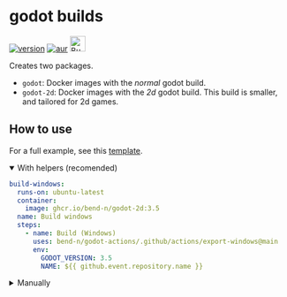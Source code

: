 # godot builds

[![version](https://img.shields.io/badge/3.5,%203.x-blue?logo=godot-engine&logoColor=white&label=godot&style=for-the-badge)](https://godotengine.org)
[![aur](https://img.shields.io/aur/version/godot2d?color=informative&logo=archlinux&logoColor=white&style=for-the-badge)](https://aur.archlinux.org/packages/godot2d "Aur package")
<a href='https://ko-fi.com/bendn' title='Buy me a coffee' target='_blank'><img height='28' src='https://ko-fi.com/img/githubbutton_sm.svg' alt='Buy me a coffee'> </a>

Creates two packages.

- `godot`: Docker images with the _normal_ godot build.
- `godot-2d`: Docker images with the _2d_ godot build.
  This build is smaller, and tailored for 2d games.

## How to use

For a full example, see this [template](https://github.com/bend-n/godot-template/blob/3d79cf6cc3e25317763ad4100e2a8692b0c2644e/.github/workflows/export.yml).

<details open>
<summary>With helpers (recomended)</summary>

```yaml
build-windows:
  runs-on: ubuntu-latest
  container:
    image: ghcr.io/bend-n/godot-2d:3.5
  name: Build windows
  steps:
    - name: Build (Windows)
      uses: bend-n/godot-actions/.github/actions/export-windows@main
      env:
        GODOT_VERSION: 3.5
        NAME: ${{ github.event.repository.name }}
```

</details>

<details>
<summary>Manually</summary>

> **Warning**
>
> This method has _not_ been tested.

```yaml
build-windows:
  runs-on: ubuntu-latest
  container:
    image: ghcr.io/bend-n/godot-2d:3.5
  name: Build windows
  steps:
    - name: Checkout
      uses: actions/checkout@v3

    - name: Setup godot
      run: |
        RELEASE=stable; GODOT_VERSION=3.5;
        mkdir -v -p ~/.local/share/godot/templates
        mv /root/.local/share/godot/templates/${GODOT_VERSION}.${RELEASE} ~/.local/share/godot/templates/${GODOT_VERSION}.${RELEASE}

    - name: Build
      run: |
        mkdir -p build/windows
        godot --export Windows "./build/windows/${GAME_NAME}.exe"
      env:
        GAME_NAME: ${{ github.event.repository.name }}

    - name: Upload
      uses: actions/upload-artifact@v3
      with:
        name: windows
        path: build/windows
```

</details>
